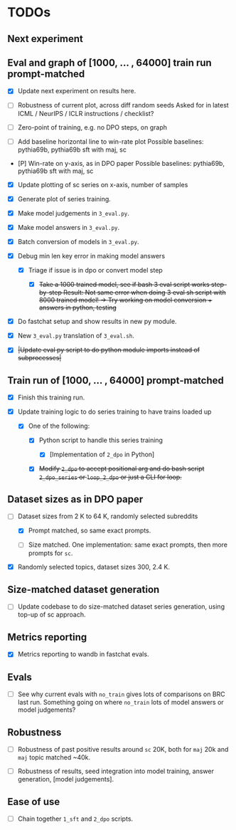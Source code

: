 # TODOs

## Next experiment



## Eval and graph of [1000, ... , 64000] train run prompt-matched

- [x] Update next experiment on results here.

- [ ] Robustness of current plot, across diff random seeds
      Asked for in latest ICML / NeurIPS / ICLR instructions / checklist?

- [ ] Zero-point of training, e.g. no DPO steps, on graph

- [ ] Add baseline horizontal line to win-rate plot
      Possible baselines: pythia69b, 
                          pythia69b sft with maj, sc

- [P] Win-rate on y-axis, as in DPO paper 
      Possible baselines: pythia69b, 
                          pythia69b sft with maj, sc

- [x] Update plotting of sc series on x-axis, number of samples

- [x] Generate plot of series training.

- [x] Make model judgements in `3_eval.py`.

- [x] Make model answers in `3_eval.py`.

- [x] Batch conversion of models in `3_eval.py`.  


- [x] Debug min len key error in making model answers
  - [x] Triage if issue is in dpo or convert model step
    - [x] ~~Take a 1000 trained model, see if bash 3 eval script works step-by-step
        Result: Not same error when doing 3 eval sh script with 8000 trained model! 
          -> Try working on model conversion + answers in python, testing~~


- [x] Do fastchat setup and show results in new py module.

- [x] New `3_eval.py` translation of `3_eval.sh`.

- [x] ~~|Update eval py script to do python module imports instead of subprocesses|~~


## Train run of [1000, ... , 64000] prompt-matched

- [x] Finish this training run.

- [x] Update training logic to do series training to have trains loaded up

  - [x] One of the following:

    - [x] Python script to handle this series training
    
      - [x] [Implementation of `2_dpo` in Python]

    - [x] ~~Modify `2_dpo` to accept positional arg and do bash script `2_dpo_series`
          or `loop_2_dpo` or just a CLI for loop.~~


## Dataset sizes as in DPO paper

- [ ] Dataset sizes from 2 K to 64 K, randomly selected subreddits

  - [x] Prompt matched, so same exact prompts.

  - [ ] Size matched. One implementation: same exact prompts, then more prompts for `sc`.

- [x] Randomly selected topics, dataset sizes 300, 2.4 K.


## Size-matched dataset generation

- [ ] Update codebase to do size-matched dataset series generation,
      using top-up of sc approach.


## Metrics reporting

- [x] Metrics reporting to wandb in fastchat evals.


## Evals

- [ ] See why current evals with `no_train` gives lots of comparisons on BRC last run.
      Something going on where `no_train` lots of model answers or model judgements?


## Robustness

- [ ] Robustness of past positive results around `sc` 20K, both for `maj` 20k and `maj` topic
  matched ~40k.

- [ ] Robustness of results, seed integration into model training, answer generation, [model
  judgements].


## Ease of use

- [ ] Chain together `1_sft` and `2_dpo` scripts.
